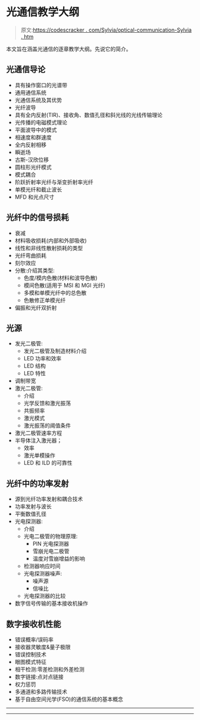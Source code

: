 # 光通信教学大纲

> 原文:[https://codescracker . com/Sylvia/optical-communication-Sylvia . htm](https://codescracker.com/syllabus/optical-communication-syllabus.htm)

本文旨在涵盖光通信的逐章教学大纲。先说它的简介。

## 光通信导论

*   具有操作窗口的光谱带
*   通用通信系统
*   光通信系统及其优势
*   光纤波导
*   具有全内反射(TIR)、接收角、数值孔径和斜光线的光线传输理论
*   光传播的电磁模式理论
*   平面波导中的模式
*   相速度和群速度
*   全内反射相移
*   瞬逝场
*   古斯-汉欣位移
*   圆柱形光纤模式
*   模式耦合
*   阶跃折射率光纤与渐变折射率光纤
*   单模光纤和截止波长
*   MFD 和光点尺寸

## 光纤中的信号损耗

*   衰减
*   材料吸收损耗(内部和外部吸收)
*   线性和非线性散射损耗的类型
*   光纤弯曲损耗
*   刻尔效应
*   分散:介绍其类型:
    *   色度/模内色散(材料和波导色散)
    *   模间色散(适用于 MSI 和 MGI 光纤)
    *   多模和单模光纤中的总色散
    *   色散修正单模光纤
*   偏振和光纤双折射

## 光源

*   发光二极管:
    *   发光二极管及制造材料介绍
    *   LED 功率和效率
    *   LED 结构
    *   LED 特性
*   调制带宽
*   激光二极管:
    *   介绍
    *   光学反馈和激光振荡
    *   共振频率
    *   激光模式
    *   激光振荡的阈值条件
*   激光二极管速率方程
*   半导体注入激光器；
    *   效率
    *   激光单模操作
    *   LED 和 ILD 的可靠性

## 光纤中的功率发射

*   源到光纤功率发射和耦合技术
*   功率发射与波长
*   平衡数值孔径
*   光电探测器:
    *   介绍
    *   光电二极管的物理原理:
        *   PIN 光电探测器
        *   雪崩光电二极管
        *   温度对雪崩增益的影响
    *   检测器响应时间
    *   光电探测器噪声:
        *   噪声源
        *   信噪比
    *   光电探测器的比较
*   数字信号传输的基本接收机操作

## 数字接收机性能

*   错误概率/误码率
*   接收器灵敏度&量子极限
*   错误控制技术
*   眼图模式特征
*   相干检测:零差检测和外差检测
*   数字链接:点对点链接
*   权力惩罚
*   多通道和多路传输技术
*   基于自由空间光学(FSO)的通信系统的基本概念

* * *

* * *